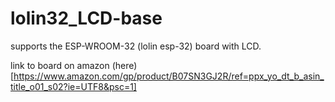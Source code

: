 # lolin32_LCD-base
supports the ESP-WROOM-32 (lolin esp-32) board with LCD.

link to board on amazon (here)[https://www.amazon.com/gp/product/B07SN3GJ2R/ref=ppx_yo_dt_b_asin_title_o01_s02?ie=UTF8&psc=1]
